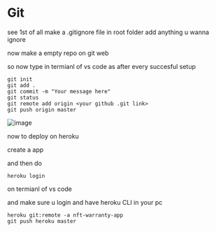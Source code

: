 # Git

see 1st of all make a .gitignore file in root folder add anything u wanna ignore 

now make a empty repo on git web 

so now type in termianl of vs code as after every succesful setup

```
git init
git add .
git commit -m "Your message here"
git status
git remote add origin <your github .git link>
git push origin master
```

![image](https://user-images.githubusercontent.com/63403330/183232501-772bea44-33a4-4b20-ae17-0548b4777027.png)

now to deploy on heroku 

create a app 

and then do 

```
heroku login
```

on termianl of vs code

and make sure u login and have heroku CLI in your pc 

```
heroku git:remote -a nft-warranty-app
git push heroku master
```

